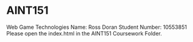 # AINT151
Web Game Technologies
Name: Ross Doran  Student Number: 10553851
Please open the index.html in the AINT151 Coursework Folder.

